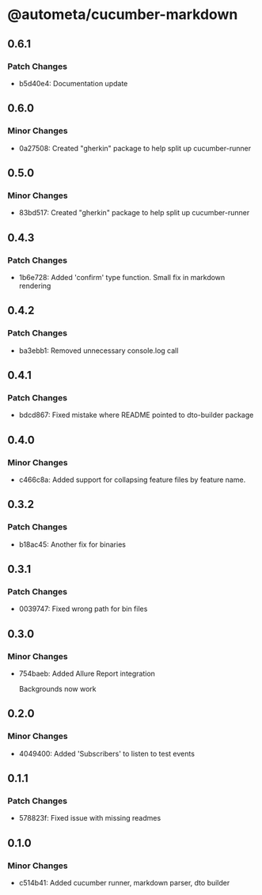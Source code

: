 # @autometa/cucumber-markdown

## 0.6.1

### Patch Changes

- b5d40e4: Documentation update

## 0.6.0

### Minor Changes

- 0a27508: Created "gherkin" package to help split up cucumber-runner

## 0.5.0

### Minor Changes

- 83bd517: Created "gherkin" package to help split up cucumber-runner

## 0.4.3

### Patch Changes

- 1b6e728: Added 'confirm' type function. Small fix in markdown rendering

## 0.4.2

### Patch Changes

- ba3ebb1: Removed unnecessary console.log call

## 0.4.1

### Patch Changes

- bdcd867: Fixed mistake where README pointed to dto-builder package

## 0.4.0

### Minor Changes

- c466c8a: Added support for collapsing feature files by feature name.

## 0.3.2

### Patch Changes

- b18ac45: Another fix for binaries

## 0.3.1

### Patch Changes

- 0039747: Fixed wrong path for bin files

## 0.3.0

### Minor Changes

- 754baeb: Added Allure Report integration

  Backgrounds now work

## 0.2.0

### Minor Changes

- 4049400: Added 'Subscribers' to listen to test events

## 0.1.1

### Patch Changes

- 578823f: Fixed issue with missing readmes

## 0.1.0

### Minor Changes

- c514b41: Added cucumber runner, markdown parser, dto builder
